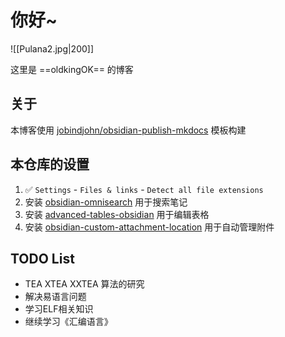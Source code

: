 # 你好~

![[Pulana2.jpg|200]]

这里是 ==oldkingOK== 的博客

## 关于

本博客使用 [jobindjohn/obsidian-publish-mkdocs](https://github.com/jobindjohn/obsidian-publish-mkdocs) 模板构建

## 本仓库的设置

1. ✅ `Settings` - `Files & links` - `Detect all file extensions` 
2. 安装 [obsidian-omnisearch](https://github.com/scambier/obsidian-omnisearch) 用于搜索笔记
3. 安装 [advanced-tables-obsidian](https://github.com/tgrosinger/advanced-tables-obsidian) 用于编辑表格
4. 安装 [obsidian-custom-attachment-location](https://github.com/RainCat1998/obsidian-custom-attachment-location) 用于自动管理附件

## TODO List

- TEA XTEA XXTEA 算法的研究
- 解决易语言问题
- 学习ELF相关知识
- 继续学习《汇编语言》